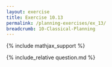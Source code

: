 ```yaml
---
layout: exercise
title: Exercise 10.13
permalink: /planning-exercises/ex_13/
breadcrumb: 10-Classical-Planning
---
```


{% include mathjax_support %}

<div><i class="arrow-up loader" data-chapter="planning-exercises" data-exercise="ex_13" data-rating="0"></i></div>
{% include_relative question.md %}
